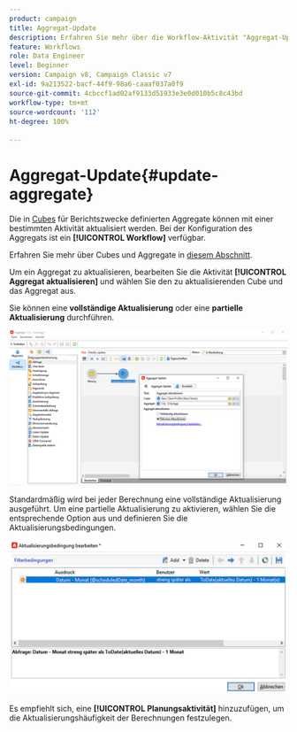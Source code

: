 ```yaml
---
product: campaign
title: Aggregat-Update
description: Erfahren Sie mehr über die Workflow-Aktivität "Aggregat-Update".
feature: Workflows
role: Data Engineer
level: Beginner
version: Campaign v8, Campaign Classic v7
exl-id: 9a213522-bacf-44f9-98a6-caaaf037a0f9
source-git-commit: 4cbccf1ad02af9133d51933e3e0d010b5c8c43bd
workflow-type: tm+mt
source-wordcount: '112'
ht-degree: 100%

---
```


# Aggregat-Update{#update-aggregate}

Die in [Cubes](../../v8/reporting/gs-cubes.md) für Berichtszwecke definierten Aggregate können mit einer bestimmten Aktivität aktualisiert werden. Bei der Konfiguration des Aggregats ist ein **[!UICONTROL Workflow]** verfügbar.

Erfahren Sie mehr über Cubes und Aggregate in [diesem Abschnitt](../../v8/reporting/customize-cubes.md#calculate-and-use-aggregates).

Um ein Aggregat zu aktualisieren, bearbeiten Sie die Aktivität **[!UICONTROL Aggregat aktualisieren]** und wählen Sie den zu aktualisierenden Cube und das Aggregat aus.

Sie können eine **vollständige Aktualisierung** oder eine **partielle Aktualisierung** durchführen.

![](assets/update-aggregate-details.png)

Standardmäßig wird bei jeder Berechnung eine vollständige Aktualisierung ausgeführt. Um eine partielle Aktualisierung zu aktivieren, wählen Sie die entsprechende Option aus und definieren Sie die Aktualisierungsbedingungen.

![](assets/update-aggregate-partial.png)

Es empfiehlt sich, eine **[!UICONTROL Planungsaktivität]** hinzuzufügen, um die Aktualisierungshäufigkeit der Berechnungen festzulegen.
